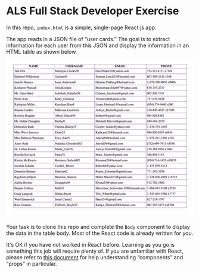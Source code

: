 # ALS Full Stack Developer Exercise

In this repo, `index.html` is a simple, single-page React.js app.

The app reads in a JSON file of “user cards.” The goal is to extract information for each user from this JSON and display the information in an HTML table as shown below.

![Completed Project Reference][screenshot]

Your task is to clone this repo and complete the `Body` component to display the data in the table body. Most of the React code is already written for you.

It's OK if you have not worked in React before. Learning as you go is something this job will require plenty of. If you are unfamiliar with React, please refer to [this document][react components and props]  for help understanding “components” and “props” in particular. 

[screenshot]: ./docs/reference.png "Completed Project Reference"
[react components and props]: https://reactjs.org/docs/components-and-props.html